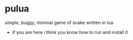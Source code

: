 # pulua
simple, buggy, minimal game of snake written in lua
- if you are here i think you know how to run and install it
